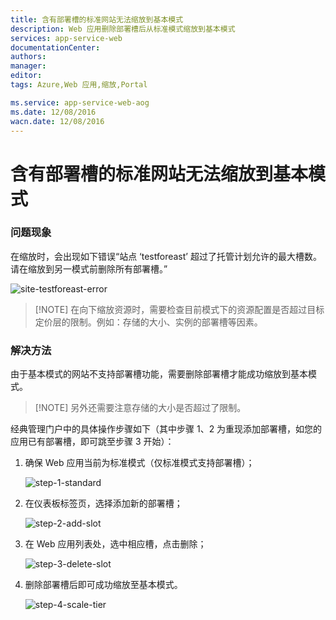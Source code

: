 ```yaml
---
title: 含有部署槽的标准网站无法缩放到基本模式
description: Web 应用删除部署槽后从标准模式缩放到基本模式
services: app-service-web
documentationCenter: 
authors: 
manager: 
editor: 
tags: Azure,Web 应用,缩放,Portal

ms.service: app-service-web-aog
ms.date: 12/08/2016
wacn.date: 12/08/2016
---
```


# 含有部署槽的标准网站无法缩放到基本模式 #

### 问题现象 ###

在缩放时，会出现如下错误“站点 ‘testforeast’ 超过了托管计划允许的最大槽数。请在缩放到另一模式前删除所有部署槽。”

![site-testforeast-error](./media/aog-web-apps-qa-slot-scale-standard-failed/site-testforeast-error.png)

>[!NOTE] 在向下缩放资源时，需要检查目前模式下的资源配置是否超过目标定价层的限制。例如：存储的大小、实例的部署槽等因素。

### 解决方法 ###

由于基本模式的网站不支持部署槽功能，需要删除部署槽才能成功缩放到基本模式。

>[!NOTE] 另外还需要注意存储的大小是否超过了限制。

经典管理门户中的具体操作步骤如下（其中步骤 1、2 为重现添加部署槽，如您的应用已有部署槽，即可跳至步骤 3 开始）：

1. 确保 Web 应用当前为标准模式（仅标准模式支持部署槽）；

    ![step-1-standard](./media/aog-web-apps-qa-slot-scale-standard-failed/step-1-standard.png)

2. 在仪表板标签页，选择添加新的部署槽；

    ![step-2-add-slot](./media/aog-web-apps-qa-slot-scale-standard-failed/step-2-add-slot.png)

3. 在 Web 应用列表处，选中相应槽，点击删除；

    ![step-3-delete-slot](./media/aog-web-apps-qa-slot-scale-standard-failed/step-3-delete-slot.png)

4. 删除部署槽后即可成功缩放至基本模式。

    ![step-4-scale-tier](./media/aog-web-apps-qa-slot-scale-standard-failed/step-4-scale-tier.png)
